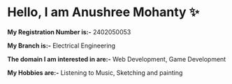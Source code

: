 # Hello, I am **Anushree Mohanty** ✨

**My Registration Number is:-** 2402050053

**My Branch is:-** Electrical Engineering

**The domain I am interested in are:-** Web Development, Game Development

**My Hobbies are:-** Listening to Music, Sketching and painting
